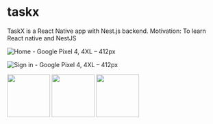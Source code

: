 # taskx
TaskX is a React Native app with Nest.js backend.
Motivation: To learn React native and NestJS

![Home - Google Pixel 4, 4XL – 412px](https://user-images.githubusercontent.com/30919360/122682046-1d265980-d219-11eb-9fb6-592ecb985c7d.png)

![Sign in - Google Pixel 4, 4XL – 412px](https://user-images.githubusercontent.com/30919360/122682084-4646ea00-d219-11eb-881f-c1b3586d0152.png)

<p float="left">
  <img src="https://user-images.githubusercontent.com/30919360/122682046-1d265980-d219-11eb-9fb6-592ecb985c7d.png" width="100" />
  <img src="https://user-images.githubusercontent.com/30919360/122682084-4646ea00-d219-11eb-881f-c1b3586d0152.png" width="100" /> 
  <img src="/img3.png" width="100" />
</p>
